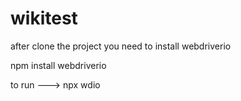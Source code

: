  # wikitest

after clone the project you need to install webdriverio

npm install webdriverio

to run --->  npx wdio
